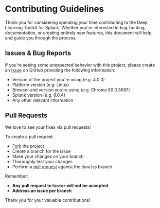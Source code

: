 # Contributing Guidelines

Thank you for considering spending your time contributing to the Deep Learning Toolkit for Splunk. Whether you're interested in bug-hunting, documentation, or creating entirely new features, this document will help and guide you through the process.

## Issues & Bug Reports

If you're seeing some unexpected behavior with this project, please create an [issue](https://github.com/splunk/deep-learning-toolkit/issues) on GitHub providing the following information:

* Version of the project you're using (e.g. 4.0.0)
* Platform version (e.g. Linux)
* Browser and version you're using (e.g. Chrome 80.0.3987)
* Splunk version (e.g. 8.0.4)
* Any other relevant information

## Pull Requests

We love to see your fixes via pull requests!

To create a pull request:

* [Fork](https://guides.github.com/activities/forking/) the project
* Create a branch for the issue
* Make your changes on your branch
* Thoroughly test your changes
* Perform a [pull request](https://github.com/splunk/deep-learning-toolkit/pulls) against the `develop` branch

Remember:

* **Any pull request to `Master` will not be accepted**
* **Address an issue per branch**

Thank you for your valuable contributions!
